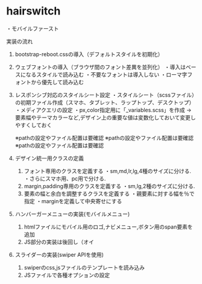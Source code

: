 # hairswitch

・モバイルファースト

実装の流れ

1. bootstrap-reboot.cssの導入（デフォルトスタイルを初期化）


2. ウェブフォントの導入（ブラウザ間のフォント差異を並列化）
    ・導入はベースになるスタイルで読み込む
    ・不要なフォントは導入しない
    ・ローマ字フォントから優先して読み込む


3. レスポンシブ対応のスタイルシート設定
    ・スタイルシート（scssファイル）の初期ファイル作成（スマホ、タブレット、ラップトップ、デスクトップ）
    ・メディアクエリの設定
    ・px,color指定用に「_variables.scss」を作成
    →要素幅やテーマカラーなど,デザイン上の重要な値は変数化しておいて変更しやすくしておく

    ※pathの設定やファイル配置は要確認
    ※pathの設定やファイル配置は要確認
    ※pathの設定やファイル配置は要確認


4. デザイン統一用クラスの定義
    1) フォント専用のクラスを定義する
        ・sm,md,lr,lg,4種のサイズに分ける.
        ・さらにスマホ用、pc用で分ける.
    2) margin,padding専用のクラスを定義する
        ・sm,lg,2種のサイズに分ける.
    3) 要素の幅と余白を調整するクラスを定義する
        ・親要素に対する幅を％で指定
        ・marginを定義して中央寄せにする


5. ハンバーガーメニューの実装(モバイルメニュー)
    1) htmlファイルにモバイル用のロゴ,ナビメニュー,ボタン用のspan要素を追加
    2) JS部分の実装は後回し（オイ


6. スライダーの実装(swiper APIを使用)
    1) swiperのcss,jsファイルのテンプレートを読み込み
    2) JSファイルで各種オプションの設定


